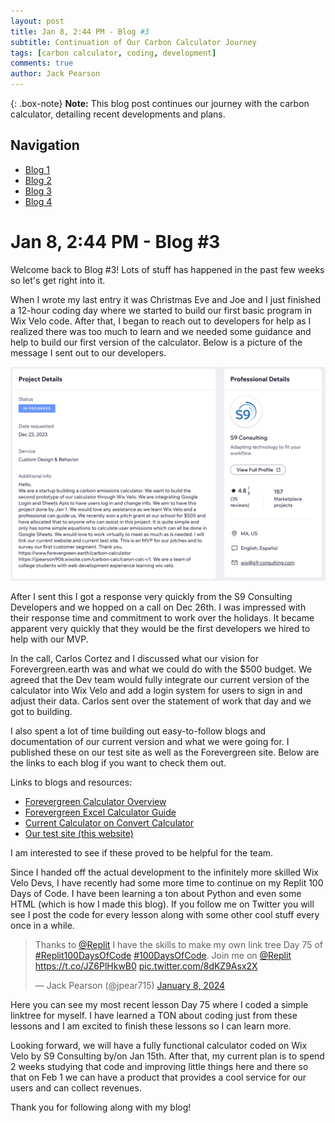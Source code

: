 ```yaml
---
layout: post
title: Jan 8, 2:44 PM - Blog #3
subtitle: Continuation of Our Carbon Calculator Journey
tags: [carbon calculator, coding, development]
comments: true
author: Jack Pearson
---
```


{: .box-note}
**Note:** This blog post continues our journey with the carbon calculator, detailing recent developments and plans.

## Navigation

- [Blog 1](https://carbon-calc.com/2023-12-05-Blog-1)
- [Blog 2](https://carbon-calc.com/2023-12-24-Blog-2)
- [Blog 3](https://carbon-calc.com/2024-01-08-Blog-3)
- [Blog 4](https://carbon-calc.com/2024-01-14-Blog-4)

# Jan 8, 2:44 PM - Blog #3

Welcome back to Blog #3! Lots of stuff has happened in the past few weeks so let's get right into it.

When I wrote my last entry it was Christmas Eve and Joe and I just finished a 12-hour coding day where we started to build our first basic program in Wix Velo code. After that, I began to reach out to developers for help as I realized there was too much to learn and we needed some guidance and help to build our first version of the calculator. Below is a picture of the message I sent out to our developers.

![Actual Image I Sent on Wix Marketplace](assets/img/Wix_Velo_Dev_Message_S9.png "This is the actual message I posted on Wix Marketplace")

After I sent this I got a response very quickly from the S9 Consulting Developers and we hopped on a call on Dec 26th. I was impressed with their response time and commitment to work over the holidays. It became apparent very quickly that they would be the first developers we hired to help with our MVP.

In the call, Carlos Cortez and I discussed what our vision for Forevergreen.earth was and what we could do with the $500 budget. We agreed that the Dev team would fully integrate our current version of the calculator into Wix Velo and add a login system for users to sign in and adjust their data. Carlos sent over the statement of work that day and we got to building.

I also spent a lot of time building out easy-to-follow blogs and documentation of our current version and what we were going for. I published these on our test site as well as the Forevergreen site. Below are the links to each blog if you want to check them out.

Links to blogs and resources:
- [Forevergreen Calculator Overview](https://www.forevergreen.earth/post/forevergreen-calculator-overview)
- [Forevergreen Excel Calculator Guide](https://jpearson906.wixsite.com/carbon-calc/post/forevergreen-excel-calculator-guide)
- [Current Calculator on Convert Calculator](https://jpearson906.wixsite.com/carbon-calc/post/current-calculator-on-convert-calculator)
- [Our test site (this website)](https://jpearson906.wixsite.com/carbon-calc/post/our-test-site-this-website)

I am interested to see if these proved to be helpful for the team.

Since I handed off the actual development to the infinitely more skilled Wix Velo Devs, I have recently had some more time to continue on my Replit 100 Days of Code. I have been learning a ton about Python and even some HTML (which is how I made this blog). If you follow me on Twitter you will see I post the code for every lesson along with some other cool stuff every once in a while.

<blockquote class="twitter-tweet"><p lang="en" dir="ltr">Thanks to <a href="https://twitter.com/Replit?ref_src=twsrc%5Etfw">@Replit</a> I have the skills to make my own link tree Day 75 of <a href="https://twitter.com/hashtag/Replit100DaysOfCode?src=hash&amp;ref_src=twsrc%5Etfw">#Replit100DaysOfCode</a> <a href="https://twitter.com/hashtag/100DaysOfCode?src=hash&amp;ref_src=twsrc%5Etfw">#100DaysOfCode</a>. Join me on <a href="https://twitter.com/Replit?ref_src=twsrc%5Etfw">@Replit</a> <a href="https://t.co/JZ6PlHkwB0">https://t.co/JZ6PlHkwB0</a> <a href="https://t.co/8dKZ9Asx2X">pic.twitter.com/8dKZ9Asx2X</a></p>&mdash; Jack Pearson (@jpear715) <a href="https://twitter.com/jpear715/status/1744228822436679908?ref_src=twsrc%5Etfw">January 8, 2024</a></blockquote> <script async src="https://platform.twitter.com/widgets.js" charset="utf-8"></script>

Here you can see my most recent lesson Day 75 where I coded a simple linktree for myself. I have learned a TON about coding just from these lessons and I am excited to finish these lessons so I can learn more.

Looking forward, we will have a fully functional calculator coded on Wix Velo by S9 Consulting by/on Jan 15th. After that, my current plan is to spend 2 weeks studying that code and improving little things here and there so that on Feb 1 we can have a product that provides a cool service for our users and can collect revenues.

Thank you for following along with my blog!

